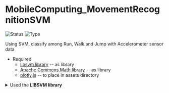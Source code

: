 # MobileComputing_MovementRecognitionSVM
![Status](https://img.shields.io/badge/status-ongoing-orange.svg)
![Type](https://img.shields.io/badge/type-academic-yellow.svg)

Using SVM, classify among Run, Walk and Jump with Accelerometer sensor data

- Required
  -  [libsvm library](https://github.com/cjlin1/libsvm/tree/master/java)  -- as library
  -  [Apache Commons Math library](http://commons.apache.org/proper/commons-math/download_math.cgi)  -- as library
  -  [plotly.js](https://cdn.plot.ly/plotly-latest.min.js)  -- to place in assets directory

<details>
  <summary> Used the <b>LIBSVM library</b> </summary> 
  <p>
    <table>
      <tbody>
        <tr>
          <td>Author</td>
          <td>Chang, Chih-Chung and Lin, Chih-Jen</td>
        </tr>
        <tr>
          <td>Title</td>
          <td>LIBSVM: A library for support vector machines</td>
        </tr>
        <tr>
          <td>Journal</td>
          <td>ACM Transactions on Intelligent Systems and Technology
            <table>
              <tbody>
                <tr>
                  <th>Pages</th>
                  <th>Volume</th>
                  <th>Issue</th>
                  <th>Year</th>
                </tr>
                <tr>
                  <td>27:1--27:27</td>
                  <td>2</td>
                  <td>3</td>
                  <td>2011</td>
                </tr>
              </tbody>
            </table>
          </td>
        </tr>
        <tr>
          <td colspan="2">Software available at http://www.csie.ntu.edu.tw/~cjlin/libsvm</td>
        </tr>
      </tbody>
    </table>
  </p>
</details>
